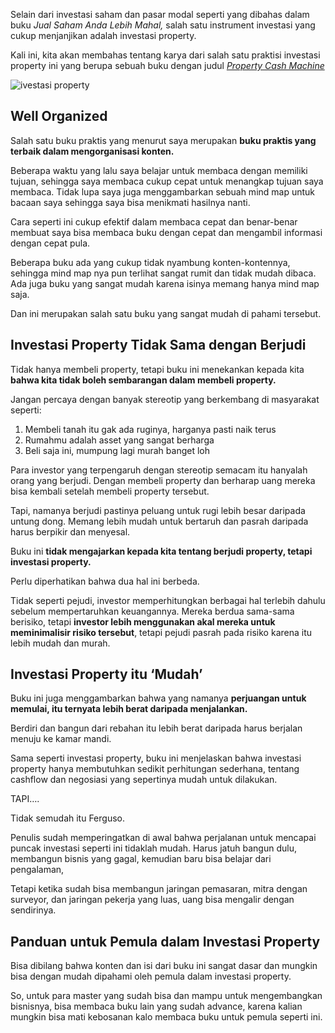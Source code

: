 Selain dari investasi saham dan pasar modal seperti yang dibahas dalam buku _Jual Saham Anda Lebih Mahal,_ salah satu instrument investasi yang cukup menjanjikan adalah investasi property.

Kali ini, kita akan membahas tentang karya dari salah satu praktisi investasi property ini yang berupa sebuah buku dengan judul _[Property Cash Machine](https://www.goodreads.com/book/show/6501214-property-cash-machine)_

![ivestasi property](https://i.ibb.co/yYVngvr/fb-share-2.jpg)

## Well Organized

Salah satu buku praktis yang menurut saya merupakan **buku praktis yang terbaik dalam mengorganisasi konten.**

Beberapa waktu yang lalu saya belajar untuk membaca dengan memiliki tujuan, sehingga saya membaca cukup cepat untuk menangkap tujuan saya membaca. Tidak lupa saya juga menggambarkan sebuah mind map untuk bacaan saya sehingga saya bisa menikmati hasilnya nanti.

Cara seperti ini cukup efektif dalam membaca cepat dan benar-benar membuat saya bisa membaca buku dengan cepat dan mengambil informasi dengan cepat pula.

Beberapa buku ada yang cukup tidak nyambung konten-kontennya, sehingga mind map nya pun terlihat sangat rumit dan tidak mudah dibaca. Ada juga buku yang sangat mudah karena isinya memang hanya mind map saja.

Dan ini merupakan salah satu buku yang sangat mudah di pahami tersebut.

## Investasi Property Tidak Sama dengan Berjudi

Tidak hanya membeli property, tetapi buku ini menekankan kepada kita **bahwa kita tidak boleh sembarangan dalam membeli property.**

Jangan percaya dengan banyak stereotip yang berkembang di masyarakat seperti:

1.  Membeli tanah itu gak ada ruginya, harganya pasti naik terus
2.  Rumahmu adalah asset yang sangat berharga
3.  Beli saja ini, mumpung lagi murah banget loh

Para investor yang terpengaruh dengan stereotip semacam itu hanyalah orang yang berjudi. Dengan membeli property dan berharap uang mereka bisa kembali setelah membeli property tersebut.

Tapi, namanya berjudi pastinya peluang untuk rugi lebih besar daripada untung dong. Memang lebih mudah untuk bertaruh dan pasrah daripada harus berpikir dan menyesal.

Buku ini **tidak mengajarkan kepada kita tentang berjudi property, tetapi investasi property.**

Perlu diperhatikan bahwa dua hal ini berbeda.

Tidak seperti pejudi, investor memperhitungkan berbagai hal terlebih dahulu sebelum mempertaruhkan keuangannya. Mereka berdua sama-sama berisiko, tetapi **investor lebih menggunakan akal mereka untuk meminimalisir risiko tersebut**, tetapi pejudi pasrah pada risiko karena itu lebih mudah dan murah.

## Investasi Property itu ‘Mudah’

Buku ini juga menggambarkan bahwa yang namanya **perjuangan untuk memulai, itu ternyata lebih berat daripada menjalankan.**

Berdiri dan bangun dari rebahan itu lebih berat daripada harus berjalan menuju ke kamar mandi.

Sama seperti investasi property, buku ini menjelaskan bahwa investasi property hanya membutuhkan sedikit perhitungan sederhana, tentang cashflow dan negosiasi yang sepertinya mudah untuk dilakukan.

TAPI….

Tidak semudah itu Ferguso.

Penulis sudah memperingatkan di awal bahwa perjalanan untuk mencapai puncak investasi seperti ini tidaklah mudah. Harus jatuh bangun dulu, membangun bisnis yang gagal, kemudian baru bisa belajar dari pengalaman,

Tetapi ketika sudah bisa membangun jaringan pemasaran, mitra dengan surveyor, dan jaringan pekerja yang luas, uang bisa mengalir dengan sendirinya.

## Panduan untuk Pemula dalam Investasi Property

Bisa dibilang bahwa konten dan isi dari buku ini sangat dasar dan mungkin bisa dengan mudah dipahami oleh pemula dalam investasi property.

So, untuk para master yang sudah bisa dan mampu untuk mengembangkan bisnisnya, bisa membaca buku lain yang sudah advance, karena kalian mungkin bisa mati kebosanan kalo membaca buku untuk pemula seperti ini.